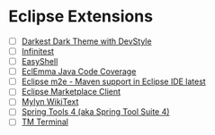 # Eclipse Extensions
- [ ] [Darkest Dark Theme with DevStyle](https://marketplace.eclipse.org/content/darkest-dark-theme-devstyle)
- [ ] [Infinitest](https://marketplace.eclipse.org/content/infinitest)
- [ ] [EasyShell](https://marketplace.eclipse.org/content/easyshell)
- [ ] [EclEmma Java Code Coverage](https://marketplace.eclipse.org/content/eclemma-java-code-coverage)
- [ ] [Eclipse m2e - Maven support in Eclipse IDE latest](https://marketplace.eclipse.org/content/eclipse-m2e-maven-support-eclipse-ide)
- [ ] [Eclipse Marketplace Client](https://marketplace.eclipse.org/content/eclipse-marketplace-client)
- [ ] [Mylyn WikiText](https://marketplace.eclipse.org/content/mylyn-wikitext)
- [ ] [Spring Tools 4 (aka Spring Tool Suite 4)](https://marketplace.eclipse.org/content/spring-tools-4-aka-spring-tool-suite-4)
- [ ] [TM Terminal](https://marketplace.eclipse.org/content/tm-terminal)